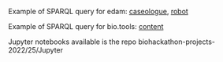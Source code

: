 Example of SPARQL query for edam: [caseologue](https://github.com/edamontology/caseologue/tree/main/caseologue/queries), [robot](https://github.com/edamontology/caseologue/tree/main/robot)

Example of SPARQL query for bio.tools: [content](https://github.com/bio-tools/content/blob/master/doc/bioschemas.md)

Jupyter notebooks available is the repo biohackathon-projects-2022/25/Jupyter

